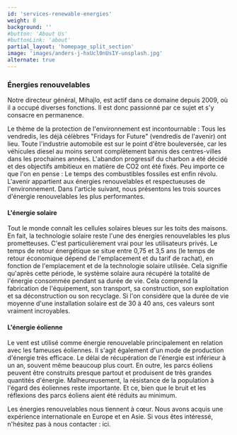 ```yaml
---
id: 'services-renewable-energies'
weight: 8
background: ''
#button: 'About Us'
#buttonLink: 'about'
partial_layout: 'homepage_split_section'
image: 'images/anders-j-hxUcl0nUsIY-unsplash.jpg'
alternate: true
---
```


### Énergies renouvelables



Notre directeur général, Mihajlo, est actif dans ce domaine depuis 2009, où il a occupé diverses fonctions. Il est donc passionné par ce sujet et s'y consacre en permanence.  



Le thème de la protection de l'environnement est incontournable : Tous les vendredis, les déjà célèbres "Fridays for Future" (vendredis de l'avenir) ont lieu. Toute l'industrie automobile est sur le point d'être bouleversée, car les véhicules diesel au moins seront complètement bannis des centres-villes dans les prochaines années. L'abandon progressif du charbon a été décidé et des objectifs ambitieux en matière de CO2 ont été fixés. Peu importe ce que l'on en pense : Le temps des combustibles fossiles est enfin révolu. L'avenir appartient aux énergies renouvelables et respectueuses de l'environnement. Dans l'article suivant, nous présentons les trois sources d'énergie renouvelables les plus performantes. 

#### L'énergie solaire 

Tout le monde connaît les cellules solaires bleues sur les toits des maisons. En fait, la technologie solaire reste l'une des énergies renouvelables les plus prometteuses. C'est particulièrement vrai pour les utilisateurs privés. Le temps de retour énergétique se situe entre 0,75 et 3,5 ans (le temps de retour économique dépend de l'emplacement et du tarif de rachat), en fonction de l'emplacement et de la technologie solaire utilisée. Cela signifie qu'après cette période, le système solaire aura récupéré la totalité de l'énergie consommée pendant sa durée de vie. Cela comprend la fabrication de l'équipement, son transport, sa construction, son exploitation et sa déconstruction ou son recyclage. Si l'on considère que la durée de vie moyenne d'une installation solaire est de 30 à 40 ans, ces valeurs sont vraiment incroyables. 

#### L'énergie éolienne 

Le vent est utilisé comme énergie renouvelable principalement en relation avec les fameuses éoliennes. Il s'agit également d'un mode de production d'énergie très efficace. Le délai de récupération de l'énergie est inférieur à un an, souvent même beaucoup plus court. En outre, les parcs éoliens peuvent être construits presque partout et produisent de très grandes quantités d'énergie. Malheureusement, la résistance de la population à l'égard des éoliennes reste importante. Et ce, bien que le bruit et les réflexions des parcs éoliens aient été réduits au minimum. 

Les énergies renouvelables nous tiennent à cœur. Nous avons acquis une expérience internationale en Europe et en Asie. Si vous êtes intéressé, n'hésitez pas à nous contacter : ici. 